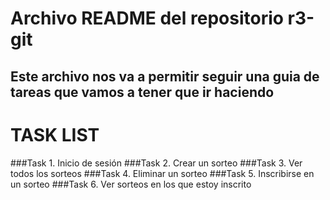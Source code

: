 # Archivo README del repositorio r3-git
## Este archivo nos va a permitir seguir una guia de tareas que vamos a tener que ir haciendo

# TASK LIST 

###Task 1. Inicio de sesión
###Task 2. Crear un sorteo
###Task 3. Ver todos los sorteos
###Task 4. Eliminar un sorteo
###Task 5. Inscribirse en un sorteo
###Task 6. Ver sorteos en los que estoy inscrito
